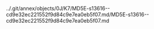 ../.git/annex/objects/0J/K7/MD5E-s13616--cd9e32ec221552f9d84c9e7ea0eb5f07.md/MD5E-s13616--cd9e32ec221552f9d84c9e7ea0eb5f07.md